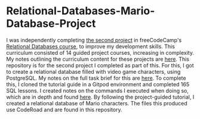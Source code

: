 # Relational-Databases-Mario-Database-Project

I was independently completing [the second project](https://www.freecodecamp.org/learn/relational-database/learn-relational-databases-by-building-a-mario-database/build-a-mario-database) in freeCodeCamp's [Relational Databases course](https://www.freecodecamp.org/learn/relational-database/), to improve my development skills. This curriculum consisted of 14 guided project courses, increasing in complexity. My notes outlining the curriculum content for these projects are [here](https://github.com/franpanteli/Relational-Databases-Mario-Database-Project/blob/main/0%20relational-databases-course-overview.txt). This repository is for the second project I completed as part of this. For this, I got to create a relational database filled with video game characters, using PostgreSQL. My notes on the full task brief for this are [here](https://github.com/franpanteli/Relational-Databases-Mario-Database-Project/blob/main/1%20project-task-notes.txt). To complete this, I cloned the tutorial guide in a Gitpod environment and completed 165 SQL lessons. I created notes on the commands I executed when doing so, which are in depth and found [here](https://github.com/franpanteli/Relational-Databases-Mario-Database-Project/blob/main/2%20relational-databases-Mario-database-guided-course-notes.txt). By following the project-guided tutorial, I created a relational database of Mario characters. The files this produced use CodeRoad and are found in this repository. 